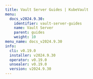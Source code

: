 ```yaml
---
title: Vault Server Guides | KubeVault
menu:
  docs_v2024.9.30:
    identifier: vault-server-guides
    name: Vault Server
    parent: guides
    weight: 10
menu_name: docs_v2024.9.30
info:
  cli: v0.19.0
  installer: v2024.9.30
  operator: v0.19.0
  unsealer: v0.19.0
  version: v2024.9.30
---
```


